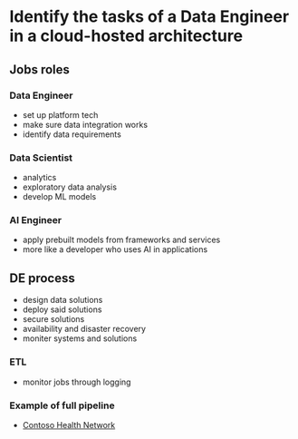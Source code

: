 # Identify the tasks of a Data Engineer in a cloud-hosted architecture
## Jobs roles
### Data Engineer
- set up platform tech
- make sure data integration works
- identify data requirements
### Data Scientist
- analytics
- exploratory data analysis
- develop ML models
### AI Engineer
- apply prebuilt models from frameworks and services
- more like a developer who uses AI in applications

## DE process
- design data solutions
- deploy said solutions
- secure solutions
- availability and disaster recovery
- moniter systems and solutions
### ETL
- monitor jobs through logging
### Example of full pipeline
- [Contoso Health Network](https://docs.microsoft.com/en-us/learn/modules/data-engineering-processes/4-architecturing-project)


